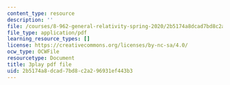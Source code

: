 ```yaml
---
content_type: resource
description: ''
file: /courses/8-962-general-relativity-spring-2020/2b5174a8dcad7bd8c2a296931ef443b3_JWSdeg4jkoY.pdf
file_type: application/pdf
learning_resource_types: []
license: https://creativecommons.org/licenses/by-nc-sa/4.0/
ocw_type: OCWFile
resourcetype: Document
title: 3play pdf file
uid: 2b5174a8-dcad-7bd8-c2a2-96931ef443b3
---
```

